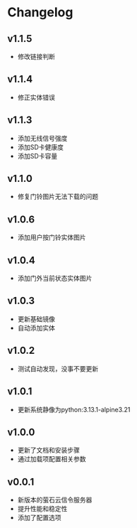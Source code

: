 # Changelog


## v1.1.5
- 修改链接判断

## v1.1.4
- 修正实体错误

## v1.1.3
- 添加无线信号强度
- 添加SD卡健康度
- 添加SD卡容量


## v1.1.0
- 修复门铃图片无法下载的问题

## v1.0.6
- 添加用户按门铃实体图片

## v1.0.4
- 添加门外当前状态实体图片

## v1.0.3
- 更新基础镜像
- 自动添加实体

## v1.0.2
- 测试自动发现，没事不要更新

## v1.0.1
- 更新系统静像为python:3.13.1-alpine3.21

## v1.0.0
- 更新了文档和安装步骤
- 通过加载项配置相关参数

## v0.0.1
- 新版本的萤石云信令服务器
- 提升性能和稳定性
- 添加了配置选项

